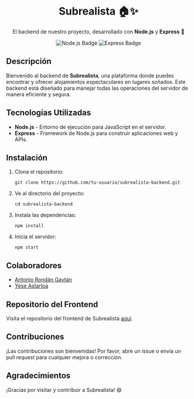 

<html lang="en">
<head>
  <meta charset="UTF-8">
  <meta name="viewport" content="width=device-width, initial-scale=1.0">
</head>
<body>

<h1 align="center">Subrealista 🏠✨</h1>
<p align="center">El backend de nuestro proyecto, desarrollado con <strong>Node.js</strong> y <strong>Express</strong> 🚀</p>

<p align="center">
  <img src="https://img.shields.io/badge/Node.js-v14.17.0-green" alt="Node.js Badge">
  <img src="https://img.shields.io/badge/Express-v4.17.1-lightgrey" alt="Express Badge">
</p>

<h2>Descripción</h2>
<p>Bienvenido al backend de <strong>Subrealista</strong>, una plataforma donde puedes encontrar y ofrecer alojamientos espectaculares en lugares soñados. Este backend está diseñado para manejar todas las operaciones del servidor de manera eficiente y segura.</p>

<h2>Tecnologías Utilizadas</h2>
<ul>
  <li><strong>Node.js</strong> - Entorno de ejecución para JavaScript en el servidor.</li>
  <li><strong>Express</strong> - Framework de Node.js para construir aplicaciones web y APIs.</li>
</ul>

<h2>Instalación</h2>
<ol>
  <li>Clona el repositorio:
    <pre><code>git clone https://github.com/tu-usuario/subrealista-backend.git</code></pre>
  </li>
  <li>Ve al directorio del proyecto:
    <pre><code>cd subrealista-backend</code></pre>
  </li>
  <li>Instala las dependencias:
    <pre><code>npm install</code></pre>
  </li>
  <li>Inicia el servidor:
    <pre><code>npm start</code></pre>
  </li>
</ol>

<h2>Colaboradores</h2>
<ul>
  <li><a href="https://www.linkedin.com/in/antoniorg-dev/" target="_blank">Antonio Rondán Gaytán</a></li>
  <li><a href="https://www.linkedin.com/in/yese-astarloa/" target="_blank">Yese Astarloa</a></li>
</ul>

<h2>Repositorio del Frontend</h2>
<p>Visita el repositorio del frontend de Subrealista <a href="https://github.com/Kaysera14/front-subrealista" target="_blank">aquí</a>.</p>

<h2>Contribuciones</h2>
<p>¡Las contribuciones son bienvenidas! Por favor, abre un issue o envía un pull request para cualquier mejora o corrección.</p>

<h2>Agradecimientos</h2>
<p>¡Gracias por visitar y contribuir a Subrealista! 😄</p>

</body>
</html>
